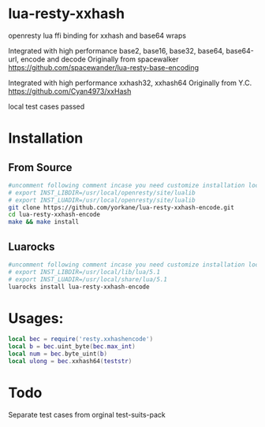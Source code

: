 # lua-resty-xxhash
openresty lua ffi binding for xxhash and base64 wraps

Integrated with high performance base2, base16, base32, base64, base64-url, encode and decode
Originally from spacewalker https://github.com/spacewander/lua-resty-base-encoding

Integrated with high performance xxhash32, xxhash64
Originally from Y.C. https://github.com/Cyan4973/xxHash

local test cases passed
# Installation
## From Source 
```bash
#uncomment following comment incase you need customize installation location with default openresty installed
# export INST_LIBDIR=/usr/local/openresty/site/lualib
# export INST_LUADIR=/usr/local/openresty/site/lualib
git clone https://github.com/yorkane/lua-resty-xxhash-encode.git
cd lua-resty-xxhash-encode
make && make install
```

## Luarocks
```bash
#uncomment following comment incase you need customize installation location
# export INST_LIBDIR=/usr/local/lib/lua/5.1 
# export INST_LUADIR=/usr/local/share/lua/5.1
luarocks install lua-resty-xxhash-encode
```

# Usages:
```lua
local bec = require('resty.xxhashencode')
local b = bec.uint_byte(bec.max_int)
local num = bec.byte_uint(b)
local ulong = bec.xxhash64(teststr)

```

# Todo
Separate test cases from orginal test-suits-pack
